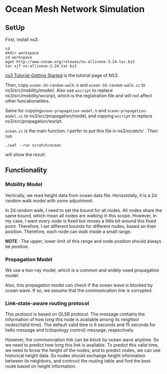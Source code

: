 # Ocean Mesh Network Simulation

## SetUp
First, install ns3.
```
cd
mkdir workspace
cd workspace
wget http://www.nsnam.org/release/ns-allinone-3.24.tar.bz2
tar xjf ns-allinone-3.24.tar.bz2
```
[ns3 Tutorial-Getting Started](https://www.nsnam.org/docs/release/3.24/tutorial/html/getting-started.html#downloading-ns3) is the tutorial page of NS3.

Then, copy `ocean-3d-random-walk.h` and `ocean-3d-random-walk.cc` to ns3/src/mobility/model/. Also use `wscript` to replace ns3/src/mobility/wcsript, which is the registration file and will not affect other funcationalities.

Same for copying`ocean-propagation-model.h` and `ocean-propagation-model.cc` to ns3/src/propagation/model, and copying `wscript` to replace ns3/src/propagation/wsript.

`ocean.cc` is the main function. I perfer to put this file in ns3/scratch/ . Then run
```
./waf --run scratch/ocean
```
will show the result.


## Functionality
### Mobility Model

Vertically, we read height data from ocean data file. Horizontally, it is a 2d random walk model with some adjustment.

In 2d random walk, I need to set the bound for all nodes. All nodes share the same bound, which mean all nodes are walking in 
this scope. However, in my case, I want every node is fixed but moves a little bit around this fixed point. Therefore, I set 
different bounds for different nodes, based on their position. Therefore, each node can walk inside a small range.

**NOTE** : The upper, lower limit of this range and node position should always be positive.

### Propagation Model

We use a two-ray model, which is a common and widely-used propagation model.

Also, this propagation model can check if the ocean wave is blocked by ocean wave. If so, we assume that the communication 
link is corrupted.

### Link-state-aware routing protocol

This protocol is based on OLSR protocol. The message contains the information of how long this node is available among its neighbor nodes(Valid time). The default 
valid time is 6 seconds and 15 seconds for hello message and tc(topology control) message, respectively.

However, the communciation link can be block by ocean wave anytime. So we need to predict how long this link is available. To 
predict this valid time, we need to know the height of the nodes; and to predict nodes, we can use historical height data. So 
nodes should exchange height information between its neighbors, and contruct the routing table and find the best route based 
on height information.
